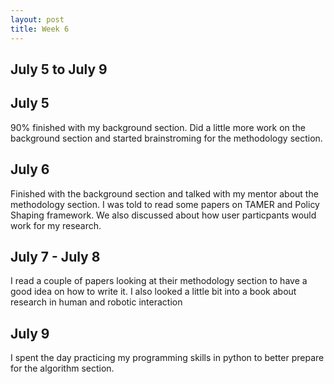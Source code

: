 ```yaml
---
layout: post
title: Week 6
---
```


## July 5 to July 9 ##

## July 5 ##

90% finished with my background section. Did a little more work on the background section and started brainstroming for the methodology section.

## July 6 ##

Finished with the background section and talked with my mentor about the methodology section. I was told to read some papers on TAMER and Policy Shaping framework. We also discussed about how user particpants would work for my research.

## July 7 - July 8 ##

I read a couple of papers looking at their methodology section to have a good idea on how to write it. I also looked a little bit into a book about research in human and robotic interaction

## July 9 ##
I spent the day practicing my programming skills in python to better prepare for the algorithm section.


